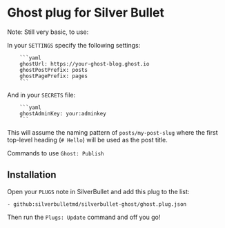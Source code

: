 # Ghost plug for Silver Bullet

Note: Still very basic, to use:

In your `SETTINGS` specify the following settings:

        ```yaml
        ghostUrl: https://your-ghost-blog.ghost.io
        ghostPostPrefix: posts
        ghostPagePrefix: pages
        ```

And in your `SECRETS` file:

        ```yaml
        ghostAdminKey: your:adminkey
        ```

This will assume the naming pattern of `posts/my-post-slug` where the first top-level heading (`# Hello`) will be used as the post title.

Commands to use `Ghost: Publish`

## Installation
Open your `PLUGS` note in SilverBullet and add this plug to the list:

```
- github:silverbulletmd/silverbullet-ghost/ghost.plug.json
```

Then run the `Plugs: Update` command and off you go!